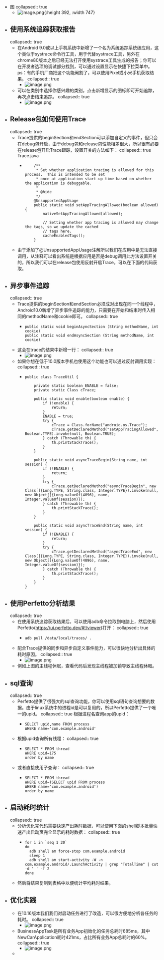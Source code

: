 - 图
  collapsed:: true
	- ![image.png](../assets/image_1684396763669_0.png){:height 392, :width 747}
- ## 使用系统追踪获取报告
  collapsed:: true
	- 在Android 9.0或以上手机系统中新增了一个名为系统追踪系统级应用，这个类似于systrace命令行工具，用于代替systrace工具，另外在chrome80版本之后已经无法打开使用systrace工具生成的报告；你可以在开发者选项的调试部分找到，可以通过设置显示在快捷下拉菜单中。 ps：有的手机厂商把这个功能阉割了，可以使用Pixel或小米手机获取结果。
	  collapsed:: true
		- ![image.png](../assets/image_1684396803307_0.png)
	- 可以在类别中选择你感兴趣的类别，点击新增显示的图标即可开始追踪，再次点击结束追踪。
	  collapsed:: true
		- ![image.png](../assets/image_1684396823452_0.png)
- ## Release包如何使用Trace
  collapsed:: true
	- Trace提供的beginSection和endSection可以添加自定义的事件，但只会在debug包开启，由于debug包和release包性能相差很大，所以很有必要在release包开启Trace跟踪，设置开关的方法如下：
	  collapsed:: true
	  Trace.java
		- ```
		      /**
		       * Set whether application tracing is allowed for this process.  This is intended to be set
		       * once at application start-up time based on whether the application is debuggable.
		       *
		       * @hide
		       */
		      @UnsupportedAppUsage
		      public static void setAppTracingAllowed(boolean allowed) {
		          nativeSetAppTracingAllowed(allowed);
		  
		          // Setting whether app tracing is allowed may change the tags, so we update the cached
		          // tags here.
		          cacheEnabledTags();
		      }
		  ```
	- 由于添加了@UnsupportedAppUsage注解所以我们在应用中是无法直接调用，从注释可以看出系统是根据应用是否是debug调用此方法设置开关的，所以我们可以在release包使用反射开启Trace，可以在下面的代码获取。
- ## 异步事件追踪
  collapsed:: true
	- Trace提供的beginSection和endSection必须成对出现在同一个线程中，Android10.0新增了异步事件追踪的能力，只需要在开始和结束时传入相同的methodName和cookie即可。
	  collapsed:: true
		- ```
		  public static void beginAsyncSection (String methodName, int cookie)
		  public static void endAsyncSection (String methodName, int cookie)
		  ```
	- 这会在trace的结果中新增一行：
	  collapsed:: true
		- ![image.png](../assets/image_1684397172700_0.png)
	- 如果你想在低于10.0版本手机也使用这个功能也可以通过反射调用实现：
	  collapsed:: true
		- ```
		  public class TraceUtil {
		  
		      private static boolean ENABLE = false;
		      private static Class cTrace;
		  
		      public static void enable(boolean enable) {
		          if (!enable) {
		              return;
		          }
		          ENABLE = true;
		          try {
		              cTrace = Class.forName("android.os.Trace");
		              cTrace.getDeclaredMethod("setAppTracingAllowed", Boolean.TYPE).invoke(null, Boolean.TRUE);
		          } catch (Throwable th) {
		              th.printStackTrace();
		          }
		      }
		  
		      public static void asyncTraceBegin(String name, int session) {
		          if (!ENABLE) {
		              return;
		          }
		          try {
		              cTrace.getDeclaredMethod("asyncTraceBegin", new Class[]{Long.TYPE, String.class, Integer.TYPE}).invoke(null, new Object[]{Long.valueOf(4096), name, Integer.valueOf(session)});
		          } catch (Throwable th) {
		              th.printStackTrace();
		          }
		      }
		  
		      public static void asyncTraceEnd(String name, int session) {
		          if (!ENABLE) {
		              return;
		          }
		          try {
		              cTrace.getDeclaredMethod("asyncTraceEnd", new Class[]{Long.TYPE, String.class, Integer.TYPE}).invoke(null, new Object[]{Long.valueOf(4096), name, Integer.valueOf(session)});
		          } catch (Throwable th) {
		              th.printStackTrace();
		          }
		      }
		  }
		  ```
- ## 使用Perfetto分析结果
  collapsed:: true
	- 在使用系统追踪获取结果后，可以使用adb命令拉取到电脑上，然后使用Perfetto(https://ui.perfetto.dev/#!/viewer)打开：
	  collapsed:: true
		- ```
		  adb pull /data/local/traces/ .
		  ```
	- 配合Trace提供的同步和异步自定义事件能力，可以很快地分析出具体的耗时原因。
	  collapsed:: true
		- ![image.png](../assets/image_1684397226021_0.png)
	- 例如上图的主线程休眠，查看代码后发现主线程被加锁导致主线程休眠。
- ## sql查询
  collapsed:: true
	- Perfetto提供了很强大的sql查询功能，你可以使用sql语句查询想要的数据。由于linux系统中的进程id是可以复用的，所以Perfetto提供了一个唯一的upid。
	  collapsed:: true
	  根据进程名查询app的upid：
		- ```
		  SELECT upid,name FROM process
		  WHERE name='com.example.android'
		  ```
	- 根据upid查询所有线程：
	  collapsed:: true
		- ```
		  SELECT * FROM thread
		  WHERE upid=175
		  order by name
		  ```
	- 或者直接使用子查询：
	  collapsed:: true
		- ```
		  SELECT * FROM thread
		  WHERE upid=(SELECT upid FROM process
		  WHERE name='com.example.android')
		  order by name
		  ```
- ## 启动耗时统计
  collapsed:: true
	- 分析优化完代码需要快速产出耗时数据，可以使用下面的shell脚本批量快速产出启动页完全显示的耗时数据：
	  collapsed:: true
		- ```
		  for i in `seq 1 20`
		  do
		    adb shell am force-stop com.example.android
		    sleep 1
		    adb shell am start-activity -W -n com.example.android/.LaunchActivity | grep "TotalTime" | cut -d ' ' -f 2
		  done
		  ```
	- 然后将结果复制到表格中以便统计平均耗时结果。
- ## 优化实践
	- 在10.16版本我们我们对启动任务进行了改造，可以很方便地分析各任务的耗时。
	  collapsed:: true
		- ![image.png](../assets/image_1684397334498_0.png)
	- BusinessAppTask是所有业务App初始化的任务总耗时685ms，其中NewCarApplication耗时421ms，占比所有业务App总耗时的60%。
	  collapsed:: true
		- ![image.png](../assets/image_1684397345599_0.png)
	-